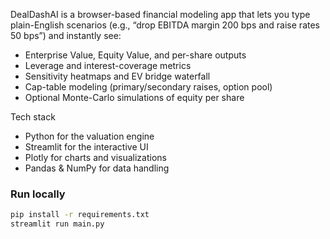 DealDashAI is a browser-based financial modeling app that lets you type plain-English scenarios
(e.g., “drop EBITDA margin 200 bps and raise rates 50 bps”) and instantly see:

- Enterprise Value, Equity Value, and per-share outputs  
- Leverage and interest-coverage metrics  
- Sensitivity heatmaps and EV bridge waterfall  
- Cap-table modeling (primary/secondary raises, option pool)  
- Optional Monte-Carlo simulations of equity per share

Tech stack
- Python for the valuation engine
- Streamlit for the interactive UI
- Plotly for charts and visualizations
- Pandas & NumPy for data handling

### Run locally
```bash
pip install -r requirements.txt
streamlit run main.py
